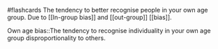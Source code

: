 #flashcards
The tendency to better recognise people in your own age group. Due to [[In-group bias]] and [[out-group]] [[bias]]. 

Own age bias::The tendency to recognise individuality in your own age group disproportionality to others.

